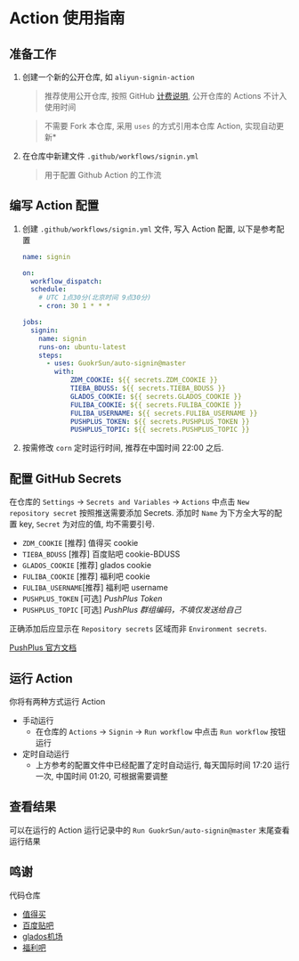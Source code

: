 # Action 使用指南

## 准备工作

1. 创建一个新的公开仓库, 如 `aliyun-signin-action`
   > 推荐使用公开仓库, 按照 GitHub [计费说明](https://github.com/settings/billing/plans), 公开仓库的 Actions 不计入使用时间

   > 不需要 Fork 本仓库, 采用 `uses` 的方式引用本仓库 Action, 实现自动更新*

2. 在仓库中新建文件 `.github/workflows/signin.yml`
   > 用于配置 Github Action 的工作流

## 编写 Action 配置

1. 创建 `.github/workflows/signin.yml` 文件, 写入 Action 配置, 以下是参考配置
    ```yaml
    name: signin

    on:
      workflow_dispatch:
      schedule:
        # UTC 1点30分(北京时间 9点30分)
        - cron: 30 1 * * *

    jobs:
      signin:
        name: signin
        runs-on: ubuntu-latest
        steps:
          - uses: GuokrSun/auto-signin@master
            with:
                ZDM_COOKIE: ${{ secrets.ZDM_COOKIE }}
                TIEBA_BDUSS: ${{ secrets.TIEBA_BDUSS }}
                GLADOS_COOKIE: ${{ secrets.GLADOS_COOKIE }}
                FULIBA_COOKIE: ${{ secrets.FULIBA_COOKIE }}
                FULIBA_USERNAME: ${{ secrets.FULIBA_USERNAME }}
                PUSHPLUS_TOKEN: ${{ secrets.PUSHPLUS_TOKEN }}
                PUSHPLUS_TOPIC: ${{ secrets.PUSHPLUS_TOPIC }}
    ```
2. 按需修改 `corn` 定时运行时间, 推荐在中国时间 22:00 之后.

## 配置 GitHub Secrets

在仓库的 `Settings` -> `Secrets and Variables` -> `Actions` 中点击 `New repository secret` 按照推送需要添加 Secrets.
添加时 `Name` 为下方全大写的配置 key, `Secret` 为对应的值, 均不需要引号.

- `ZDM_COOKIE`     [推荐] 值得买 cookie
- `TIEBA_BDUSS`    [推荐] 百度贴吧 cookie-BDUSS
- `GLADOS_COOKIE`  [推荐] glados cookie
- `FULIBA_COOKIE`  [推荐] 福利吧 cookie
- `FULIBA_USERNAME`[推荐] 福利吧 username
- `PUSHPLUS_TOKEN` [可选] *PushPlus Token*
- `PUSHPLUS_TOPIC` [可选] *PushPlus 群组编码，不填仅发送给自己*

正确添加后应显示在 `Repository secrets` 区域而非 `Environment secrets`.

[PushPlus 官方文档](https://www.pushplus.plus)

## 运行 Action

你将有两种方式运行 Action

- 手动运行
    - 在仓库的 `Actions` -> `Signin` -> `Run workflow` 中点击 `Run workflow` 按钮运行
- 定时自动运行
    - 上方参考的配置文件中已经配置了定时自动运行, 每天国际时间 17:20 运行一次, 中国时间 01:20, 可根据需要调整

## 查看结果

可以在运行的 Action 运行记录中的 `Run GuokrSun/auto-signin@master` 末尾查看运行结果

## 鸣谢
代码仓库
- [值得买](https://github.com/myseil/smzdm_sgin/)
- [百度贴吧](https://github.com/gwtak/TieBaSign)
- [glados机场](https://github.com/lukesyy/glados_automation)
- [福利吧](https://gitee.com/L_lawliet0309/fuliba_SCF)